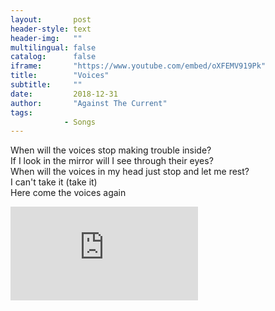 ```yaml
---
layout:       post
header-style: text
header-img:   ""
multilingual: false
catalog:      false
iframe:       "https://www.youtube.com/embed/oXFEMV919Pk"
title:        "Voices"
subtitle:     ""
date:         2018-12-31
author:       "Against The Current"
tags:
            - Songs
---
```


When will the voices stop making trouble inside?\
If I look in the mirror will I see through their eyes?\
When will the voices in my head just stop and let me rest?\
I can't take it (take it)\
Here come the voices again

<div class="iframeyoutube"><iframe src="https://www.youtube-nocookie.com/embed/oXFEMV919Pk?controls=0" title="YouTube video player" frameborder="0" allow="accelerometer; autoplay; clipboard-write; encrypted-media; gyroscope; picture-in-picture; web-share" allowfullscreen></iframe></div>